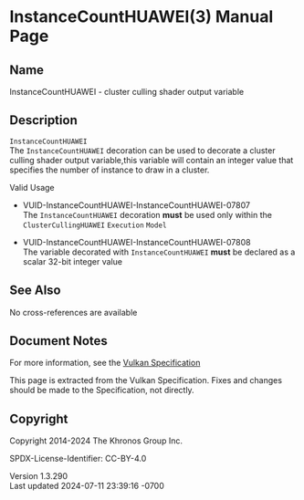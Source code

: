 # InstanceCountHUAWEI(3) Manual Page

## Name

InstanceCountHUAWEI - cluster culling shader output variable



## <a href="#_description" class="anchor"></a>Description

`InstanceCountHUAWEI`  
The `InstanceCountHUAWEI` decoration can be used to decorate a cluster
culling shader output variable,this variable will contain an integer
value that specifies the number of instance to draw in a cluster.

Valid Usage

- <a href="#VUID-InstanceCountHUAWEI-InstanceCountHUAWEI-07807"
  id="VUID-InstanceCountHUAWEI-InstanceCountHUAWEI-07807"></a>
  VUID-InstanceCountHUAWEI-InstanceCountHUAWEI-07807  
  The `InstanceCountHUAWEI` decoration **must** be used only within the
  `ClusterCullingHUAWEI` `Execution` `Model`

- <a href="#VUID-InstanceCountHUAWEI-InstanceCountHUAWEI-07808"
  id="VUID-InstanceCountHUAWEI-InstanceCountHUAWEI-07808"></a>
  VUID-InstanceCountHUAWEI-InstanceCountHUAWEI-07808  
  The variable decorated with `InstanceCountHUAWEI` **must** be declared
  as a scalar 32-bit integer value

## <a href="#_see_also" class="anchor"></a>See Also

No cross-references are available

## <a href="#_document_notes" class="anchor"></a>Document Notes

For more information, see the <a
href="https://registry.khronos.org/vulkan/specs/1.3-extensions/html/vkspec.html#InstanceCountHUAWEI"
target="_blank" rel="noopener">Vulkan Specification</a>

This page is extracted from the Vulkan Specification. Fixes and changes
should be made to the Specification, not directly.

## <a href="#_copyright" class="anchor"></a>Copyright

Copyright 2014-2024 The Khronos Group Inc.

SPDX-License-Identifier: CC-BY-4.0

Version 1.3.290  
Last updated 2024-07-11 23:39:16 -0700
